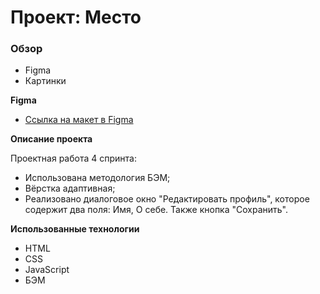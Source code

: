 # Проект: Место

### Обзор

* Figma
* Картинки

**Figma**

* [Ссылка на макет в Figma](https://www.figma.com/file/2cn9N9jSkmxD84oJik7xL7/JavaScript.-Sprint-4?node-id=0%3A1)

**Описание проекта**

Проектная работа 4 спринта:
* Использована методология БЭМ;
* Вёрстка адаптивная;
* Реализовано диалоговое окно "Редактировать профиль", которое содержит два поля: Имя, О себе. Также кнопка "Сохранить".

**Использованные технологии**
* HTML
* CSS
* JavaScript
* БЭМ
